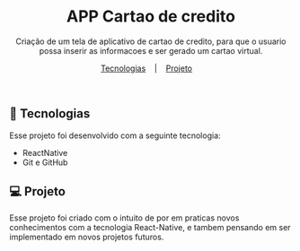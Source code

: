 <h1 align="center">APP Cartao de credito</h1>

<p align="center">
   Criação de um tela de aplicativo de cartao de credito, para que o usuario possa inserir as informacoes e ser gerado um cartao virtual.
</p>
<p align="center">
  <a href="#=tecnologias">Tecnologias</a> &nbsp;&nbsp;&nbsp;|&nbsp;&nbsp;&nbsp;
  <a href="#-projeto">Projeto</a> &nbsp;&nbsp;&nbsp;
  
</p>

<br>

## 🚀 Tecnologias

Esse projeto foi desenvolvido com a seguinte tecnologia:

- ReactNative
- Git e GitHub

## 💻 Projeto

Esse projeto foi criado com o intuito de por em praticas novos conhecimentos com a tecnologia React-Native, e tambem pensando em ser implementado em novos projetos futuros.


